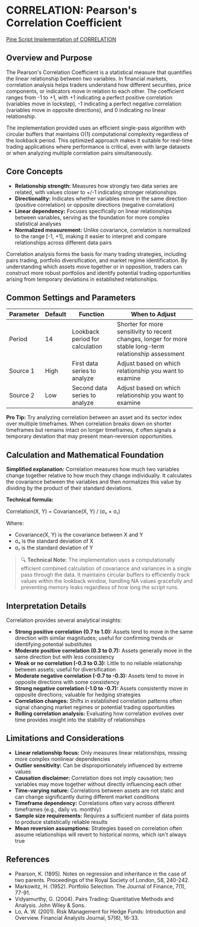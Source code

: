# CORRELATION: Pearson's Correlation Coefficient

[Pine Script Implementation of CORRELATION](https://github.com/mihakralj/pinescript/blob/main/indicators/numerics/correlation.pine)

## Overview and Purpose

The Pearson's Correlation Coefficient is a statistical measure that quantifies the linear relationship between two variables. In financial markets, correlation analysis helps traders understand how different securities, price components, or indicators move in relation to each other. The coefficient ranges from -1 to +1, with +1 indicating a perfect positive correlation (variables move in lockstep), -1 indicating a perfect negative correlation (variables move in opposite directions), and 0 indicating no linear relationship.

The implementation provided uses an efficient single-pass algorithm with circular buffers that maintains O(1) computational complexity regardless of the lookback period. This optimized approach makes it suitable for real-time trading applications where performance is critical, even with large datasets or when analyzing multiple correlation pairs simultaneously.

## Core Concepts

* **Relationship strength:** Measures how strongly two data series are related, with values closer to +/-1 indicating stronger relationships
* **Directionality:** Indicates whether variables move in the same direction (positive correlation) or opposite directions (negative correlation)
* **Linear dependency:** Focuses specifically on linear relationships between variables, serving as the foundation for more complex statistical analyses
* **Normalized measurement:** Unlike covariance, correlation is normalized to the range [-1, +1], making it easier to interpret and compare relationships across different data pairs

Correlation analysis forms the basis for many trading strategies, including pairs trading, portfolio diversification, and market regime identification. By understanding which assets move together or in opposition, traders can construct more robust portfolios and identify potential trading opportunities arising from temporary deviations in established relationships.

## Common Settings and Parameters

| Parameter | Default | Function | When to Adjust |
|-----------|---------|----------|---------------|
| Period | 14 | Lookback period for calculation | Shorter for more sensitivity to recent changes, longer for more stable long-term relationship assessment |
| Source 1 | High | First data series to analyze | Adjust based on which relationship you want to examine |
| Source 2 | Low | Second data series to analyze | Adjust based on which relationship you want to examine |

**Pro Tip:** Try analyzing correlation between an asset and its sector index over multiple timeframes. When correlation breaks down on shorter timeframes but remains intact on longer timeframes, it often signals a temporary deviation that may present mean-reversion opportunities.

## Calculation and Mathematical Foundation

**Simplified explanation:**
Correlation measures how much two variables change together relative to how much they change individually. It calculates the covariance between the variables and then normalizes this value by dividing by the product of their standard deviations.

**Technical formula:**

Correlation(X, Y) = Covariance(X, Y) / (σₓ × σᵧ)

Where:
- Covariance(X, Y) is the covariance between X and Y
- σₓ is the standard deviation of X
- σᵧ is the standard deviation of Y

> 🔍 **Technical Note:** The implementation uses a computationally efficient combined calculation of covariance and variances in a single pass through the data. It maintains circular buffers to efficiently track values within the lookback window, handling NA values gracefully and preventing memory leaks regardless of how long the script runs.

## Interpretation Details

Correlation provides several analytical insights:

* **Strong positive correlation (0.7 to 1.0):** Assets tend to move in the same direction with similar magnitudes; useful for confirming trends or identifying potential substitutes
* **Moderate positive correlation (0.3 to 0.7):** Assets generally move in the same direction but with less consistency
* **Weak or no correlation (-0.3 to 0.3):** Little to no reliable relationship between assets; useful for diversification
* **Moderate negative correlation (-0.7 to -0.3):** Assets tend to move in opposite directions with some consistency
* **Strong negative correlation (-1.0 to -0.7):** Assets consistently move in opposite directions; valuable for hedging strategies
* **Correlation changes:** Shifts in established correlation patterns often signal changing market regimes or potential trading opportunities
* **Rolling correlation analysis:** Evaluating how correlation evolves over time provides insight into the stability of relationships

## Limitations and Considerations

* **Linear relationship focus:** Only measures linear relationships, missing more complex nonlinear dependencies
* **Outlier sensitivity:** Can be disproportionately influenced by extreme values
* **Causation disclaimer:** Correlation does not imply causation; two variables may move together without directly influencing each other
* **Time-varying nature:** Correlations between assets are not static and can change significantly during different market conditions
* **Timeframe dependency:** Correlations often vary across different timeframes (e.g., daily vs. monthly)
* **Sample size requirements:** Requires a sufficient number of data points to produce statistically reliable results
* **Mean reversion assumptions:** Strategies based on correlation often assume relationships will revert to historical norms, which isn't always true

## References

* Pearson, K. (1895). Notes on regression and inheritance in the case of two parents. Proceedings of the Royal Society of London, 58, 240-242.
* Markowitz, H. (1952). Portfolio Selection. The Journal of Finance, 7(1), 77-91.
* Vidyamurthy, G. (2004). Pairs Trading: Quantitative Methods and Analysis. John Wiley & Sons.
* Lo, A. W. (2001). Risk Management for Hedge Funds: Introduction and Overview. Financial Analysts Journal, 57(6), 16-33.
